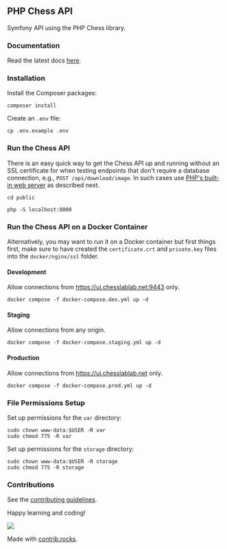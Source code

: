 ## PHP Chess API

Symfony API using the PHP Chess library.

### Documentation

Read the latest docs [here](https://php-chess-api.chesslablab.org/).

### Installation

Install the Composer packages:
```
composer install
```

Create an `.env` file:

```
cp .env.example .env
```

### Run the Chess API

There is an easy quick way to get the Chess API up and running without an SSL certificate for when testing endpoints that don't require a database connection, e.g., `POST /api/download/image`. In such cases use [PHP's built-in web server](https://www.php.net/manual/en/features.commandline.webserver.php) as described next.

```
cd public
```
```
php -S localhost:8000
```

### Run the Chess API on a Docker Container

Alternatively, you may want to run it on a Docker container but first things first, make sure to have created the `certificate.crt` and `private.key` files into the `docker/nginx/ssl` folder.

#### Development

Allow connections from https://ui.chesslablab.net:9443 only.

```
docker compose -f docker-compose.dev.yml up -d
```

#### Staging

Allow connections from any origin.

```
docker compose -f docker-compose.staging.yml up -d
```

#### Production

Allow connections from https://ui.chesslablab.net only.

```
docker compose -f docker-compose.prod.yml up -d
```

### File Permissions Setup

Set up permissions for the `var` directory:

```
sudo chown www-data:$USER -R var
sudo chmod 775 -R var
```

Set up permissions for the `storage` directory:

```
sudo chown www-data:$USER -R storage
sudo chmod 775 -R storage
```

### Contributions

See the [contributing guidelines](https://github.com/chesslablab/chess-api/blob/main/CONTRIBUTING.md).

Happy learning and coding!

<a href="https://github.com/chesslablab/chess-api/graphs/contributors">
  <img src="https://contrib.rocks/image?repo=chesslablab/chess-api" />
</a>

Made with [contrib.rocks](https://contrib.rocks).
